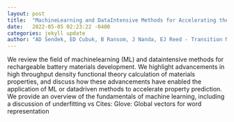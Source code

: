 ```yaml
---
layout: post
title:  "MachineLearning and DataIntensive Methods for Accelerating the Development of Rechargeable Battery Chemistries: A Review"
date:   2022-05-05 02:23:22 -0400
categories: jekyll update
author: "AD Sendek, ED Cubuk, B Ransom, J Nanda, EJ Reed - Transition Metal Oxides for , 2022"
---
```

We review the field of machinelearning (ML) and dataintensive methods for rechargeable battery materials development. We highlight advancements in high throughput density functional theory calculation of materials properties, and discuss how these advancements have enabled the application of ML or datadriven methods to accelerate property prediction. We provide an overview of the fundamentals of machine learning, including a discussion of underfitting vs Cites: Glove: Global vectors for word representation